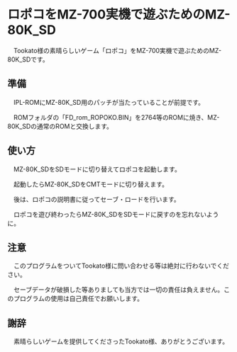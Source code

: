 # ロポコをMZ-700実機で遊ぶためのMZ-80K_SD

　Tookato様の素晴らしいゲーム「ロポコ」をMZ-700実機で遊ぶためのMZ-80K_SDです。

## 準備
　IPL-ROMにMZ-80K_SD用のパッチが当たっていることが前提です。

　ROMフォルダの「FD_rom_ROPOKO.BIN」を2764等のROMに焼き、MZ-80K_SDの通常のROMと交換します。

## 使い方
　MZ-80K_SDをSDモードに切り替えてロポコを起動します。

　起動したらMZ-80K_SDをCMTモードに切り替えます。

　後は、ロポコの説明書に従ってセーブ・ロードを行います。

　ロポコを遊び終わったらMZ-80K_SDをSDモードに戻すのを忘れないように。

## 注意
　このプログラムをついてTookato様に問い合わせる等は絶対に行わないでください。

　セーブデータが破損した等ありましても当方では一切の責任は負えません。このプログラムの使用は自己責任でお願いします。

## 謝辞
　素晴らしいゲームを提供してくださったTookato様、ありがとうございます。
